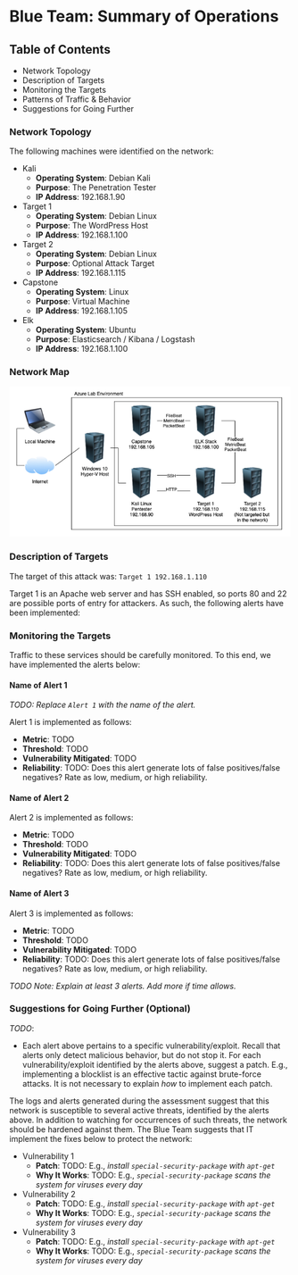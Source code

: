 # Blue Team: Summary of Operations

## Table of Contents
- Network Topology
- Description of Targets
- Monitoring the Targets
- Patterns of Traffic & Behavior
- Suggestions for Going Further


### Network Topology

The following machines were identified on the network:
- Kali
  - **Operating System**: Debian Kali
  - **Purpose**: The Penetration Tester
  - **IP Address**: 192.168.1.90
- Target 1
  - **Operating System**: Debian Linux
  - **Purpose**: The WordPress Host
  - **IP Address**: 192.168.1.100
- Target 2
  - **Operating System**: Debian Linux
  - **Purpose**: Optional Attack Target
  - **IP Address**: 192.168.1.115
- Capstone
  - **Operating System**: Linux
  - **Purpose**: Virtual Machine
  - **IP Address**: 192.168.1.105
- Elk
  - **Operating System**: Ubuntu
  - **Purpose**: Elasticsearch / Kibana / Logstash
  - **IP Address**: 192.168.1.100


### Network Map

![](https://github.com/jamesdewhirst/FinalProject/blob/main/Images/NetworkMap.png)

### Description of Targets

The target of this attack was: `Target 1 192.168.1.110`

Target 1 is an Apache web server and has SSH enabled, so ports 80 and 22 are possible ports of entry for attackers. As such, the following alerts have been implemented:

### Monitoring the Targets

Traffic to these services should be carefully monitored. To this end, we have implemented the alerts below:

#### Name of Alert 1
_TODO: Replace `Alert 1` with the name of the alert._

Alert 1 is implemented as follows:
  - **Metric**: TODO
  - **Threshold**: TODO
  - **Vulnerability Mitigated**: TODO
  - **Reliability**: TODO: Does this alert generate lots of false positives/false negatives? Rate as low, medium, or high reliability.

#### Name of Alert 2
Alert 2 is implemented as follows:
  - **Metric**: TODO
  - **Threshold**: TODO
  - **Vulnerability Mitigated**: TODO
  - **Reliability**: TODO: Does this alert generate lots of false positives/false negatives? Rate as low, medium, or high reliability.

#### Name of Alert 3
Alert 3 is implemented as follows:
  - **Metric**: TODO
  - **Threshold**: TODO
  - **Vulnerability Mitigated**: TODO
  - **Reliability**: TODO: Does this alert generate lots of false positives/false negatives? Rate as low, medium, or high reliability.

_TODO Note: Explain at least 3 alerts. Add more if time allows._

### Suggestions for Going Further (Optional)
_TODO_: 
- Each alert above pertains to a specific vulnerability/exploit. Recall that alerts only detect malicious behavior, but do not stop it. For each vulnerability/exploit identified by the alerts above, suggest a patch. E.g., implementing a blocklist is an effective tactic against brute-force attacks. It is not necessary to explain _how_ to implement each patch.

The logs and alerts generated during the assessment suggest that this network is susceptible to several active threats, identified by the alerts above. In addition to watching for occurrences of such threats, the network should be hardened against them. The Blue Team suggests that IT implement the fixes below to protect the network:
- Vulnerability 1
  - **Patch**: TODO: E.g., _install `special-security-package` with `apt-get`_
  - **Why It Works**: TODO: E.g., _`special-security-package` scans the system for viruses every day_
- Vulnerability 2
  - **Patch**: TODO: E.g., _install `special-security-package` with `apt-get`_
  - **Why It Works**: TODO: E.g., _`special-security-package` scans the system for viruses every day_
- Vulnerability 3
  - **Patch**: TODO: E.g., _install `special-security-package` with `apt-get`_
  - **Why It Works**: TODO: E.g., _`special-security-package` scans the system for viruses every day_
